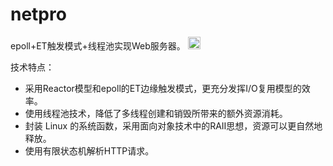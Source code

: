 # netpro
epoll+ET触发模式+线程池实现Web服务器。 <img alt="Build Status" src="https://api.travis-ci.org/hongwei7/netpro.svg?branch=master" height="20">

技术特点：
- 采用Reactor模型和epoll的ET边缘触发模式，更充分发挥I/O复用模型的效率。
- 使用线程池技术，降低了多线程创建和销毁所带来的额外资源消耗。
- 封装 Linux 的系统函数，采用面向对象技术中的RAII思想，资源可以更自然地释放。
- 使用有限状态机解析HTTP请求。

